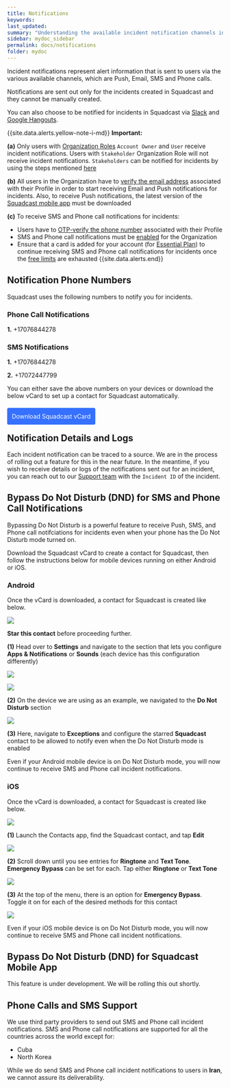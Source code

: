 ```yaml
---
title: Notifications
keywords:
last_updated:
summary: "Understanding the available incident notification channels in Squadcast"
sidebar: mydoc_sidebar
permalink: docs/notifications
folder: mydoc
---
```


Incident notifications represent alert information that is sent to users via the various available channels, which are Push, Email, SMS and Phone calls. 

Notifications are sent out only for the incidents created in Squadcast and they cannot be manually created.

You can also choose to be notified for incidents in Squadcast via [Slack](https://support.squadcast.com/docs/slack) and [Google Hangouts](https://support.squadcast.com/docs/hangouts). 

{{site.data.alerts.yellow-note-i-md}}
**Important:**

**(a)** Only users with [Organization Roles](https://support.squadcast.com/docs/types-of-users) `Account Owner` and `User` receive incident notifications. Users with `Stakeholder` Organization Role will not receive incident notifications. `Stakeholders` can be notified for incidents by using the steps mentioned [here](https://support.squadcast.com/docs/incident-notes#mentioning-users-in-notes)

**(b)** All users in the Organization have to [verify the email address](https://support.squadcast.com/docs/add-and-delete-users#add-users) associated with their Profile in order to start receiving Email and Push notifications for incidents. Also, to receive Push notifications, the latest version of the [Squadcast mobile app](https://support.squadcast.com/docs/using-the-mobile-app) must be downloaded

**(c)** To receive SMS and Phone call notifications for incidents:
- Users have to [OTP-verify the phone number](https://support.squadcast.com/docs/set-up-your-profile#mobile-number-verification) associated with their Profile
- SMS and Phone call notifications must be [enabled](https://support.squadcast.com/docs/billing#3-how-can-i-enable-sms-and-phone-calls-for-my-account) for the Organization
- Ensure that a card is added for your account (for [Essential Plan](https://www.squadcast.com/pricing)) to continue receiving SMS and Phone call notifications for incidents once the [free limits](https://support.squadcast.com/docs/billing#4-how-many-sms-and-calls-do-i-get-for-free-in-the-essential-free-plan) are exhausted
{{site.data.alerts.end}}

## Notification Phone Numbers

Squadcast uses the following numbers to notify you for incidents.

### Phone Call Notifications

**1.** +17076844278

### SMS Notifications

**1.** +17076844278

**2.** +17072447799

You can either save the above numbers on your devices or download the below vCard to set up a contact for Squadcast automatically.

<a href="/docs/vcf/Squadcast_Incidents.vcf" download="Squadcast vCard" style="text-decoration:none"><br/>
    <span style="padding: 10px;display: inline;border:1px solid #3670fe;border-radius: 4px;background-color: #3670fe;color: white;">
        Download Squadcast vCard
    </span>
</a>

## Notification Details and Logs

Each incident notification can be traced to a source. We are in the process of rolling out a feature for this in the near future. In the meantime, if you wish to receive details or logs of the notifications sent out for an incident, you can reach out to our [Support team](mailto:support@squadcast.com) with the `Incident ID` of the incident.

## Bypass Do Not Disturb (DND) for SMS and Phone Call Notifications

Bypassing Do Not Disturb is a powerful feature to receive Push, SMS, and Phone call notifciations for incidents even when your phone has the Do Not Disturb mode turned on.

Download the Squadcast vCard to create a contact for Squadcast, then follow the instructions below for mobile devices running on either Android or iOS.

### Android

Once the vCard is downloaded, a contact for Squadcast is created like below.

![](images/notifications_android_1.png)

**Star this contact** before proceeding further.

**(1)** Head over to **Settings** and navigate to the section that lets you configure **Apps & Notifications** or **Sounds** (each device has this configuration differently)

![](images/notifications_android_2.png)

![](images/notifications_android_3.png)

**(2)** On the device we are using as an example, we navigated to the **Do Not Disturb** section

![](images/notifications_android_4.png)

**(3)** Here, navigate to **Exceptions** and configure the starred **Squadcast** contact to be allowed to notify even when the Do Not Disturb mode is enabled

Even if your Android mobile device is on Do Not Disturb mode, you will now continue to receive SMS and Phone call incident notifications.

### iOS

Once the vCard is downloaded, a contact for Squadcast is created like below.

![](images/notifications_ios_1.png)

**(1)** Launch the Contacts app, find the Squadcast contact, and tap **Edit**

![](images/notifications_ios_2.png)

**(2)** Scroll down until you see entries for **Ringtone** and **Text Tone**. **Emergency Bypass** can be set for each. Tap either **Ringtone** or **Text Tone**

![](images/notifications_ios_3.png)

**(3)** At the top of the menu, there is an option for **Emergency Bypass**. Toggle it on for each of the desired methods for this contact

![](images/notifications_ios_4.png)

Even if your iOS mobile device is on Do Not Disturb mode, you will now continue to receive SMS and Phone call incident notifications.

## Bypass Do Not Disturb (DND) for Squadcast Mobile App

This feature is under development. We will be rolling this out shortly.

## Phone Calls and SMS Support

We use third party providers to send out SMS and Phone call incident notifications. SMS and Phone call notifications are supported for all the countries across the world except for:

- Cuba
- North Korea

While we do send SMS and Phone call incident notifications to users in **Iran**, we cannot assure its deliverability.








